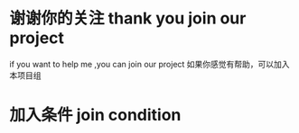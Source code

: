 # 谢谢你的关注 thank you join our project

if you want to help me ,you can join our project 
如果你感觉有帮助，可以加入本项目组

# 加入条件 join condition

